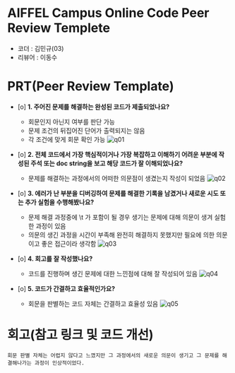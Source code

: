 # AIFFEL Campus Online Code Peer Review Templete
- 코더 : 김민규(03)
- 리뷰어 : 이동수


# PRT(Peer Review Template)
- [o]  **1. 주어진 문제를 해결하는 완성된 코드가 제출되었나요?**
    - 회문인지 아닌지 여부를 판단 가능
    - 문제 조건의 뒤집어진 단어가 출력되지는 않음
    - 각 조건에 맞게 회문 확인 가능
      ![q01](./aiffel/fork/AIFFEL_quest_prt/Python/quest01/q01.png)
    
- [o]  **2. 전체 코드에서 가장 핵심적이거나 가장 복잡하고 이해하기 어려운 부분에 작성된 
주석 또는 doc string을 보고 해당 코드가 잘 이해되었나요?**
    - 문제를 해결하는 과정에서의 어떠한 의문점이 생겼는지 작성이 되었음
      ![q02](./aiffel/fork/AIFFEL_quest_prt/Python/quest02/q02.png)
        
- [o]  **3. 에러가 난 부분을 디버깅하여 문제를 해결한 기록을 남겼거나
새로운 시도 또는 추가 실험을 수행해봤나요?**
    - 문제 해결 과정중에 \t 가 포함이 될 경우 생기는 문제에 대해 의문이 생겨 실험한 과정이 있음
    - 의문의 생긴 과정을 시간이 부족해 완전히 해결하지 못했지만 필요에 의한 의문이고 좋은 접근이라 생각함
      ![q03](./aiffel/fork/AIFFEL_quest_prt/Python/quest01/q03.png)
        
- [o]  **4. 회고를 잘 작성했나요?**
    - 코드를 진행하며 생긴 문제에 대한 느낀점에 대해 잘 작성되어 있음
      ![q04](./aiffel/fork/AIFFEL_quest_prt/Python/quest01/q04.png)
        
- [o]  **5. 코드가 간결하고 효율적인가요?**
    - 회문을 판별하는 코드 자체는 간결하고 효율성 있음
      ![q05](./aiffel/fork/AIFFEL_quest_prt/Python/quest01/q05.png)


# 회고(참고 링크 및 코드 개선)
```
회문 판별 자체는 어렵지 않다고 느꼈지만 그 과정에서의 새로운 의문이 생기고 그 문제를 해결해나가는 과정이 인상적이었다.
```
